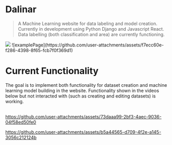 <h1>Dalinar</h1>

> A Machine Learning website for data labeling and model creation. Currently in development using Python Django and Javascript React. Data labelling (both classification and area) are currently functioning.

<div align="left">
  
  <img src="https://github.com/user-attachments/assets/31462586-fa5a-443c-a729-1b147b6c857e" />
  ![examplePage](https://github.com/user-attachments/assets/f7ecc60e-f286-4398-8f65-fcb7f0f369d1)

</div>

<h1>Current Functionality</h1>
The goal is to implement both functionality for dataset creation and machine learning model building in the website. Functionality shown in the videos below but not interacted with (such as creating and editing datasets) is working.
<br><br>

https://github.com/user-attachments/assets/73daaa99-2bf3-4aec-9036-04f58ed50fe0

https://github.com/user-attachments/assets/b5a44565-d709-4f2e-a145-3056c212124b
